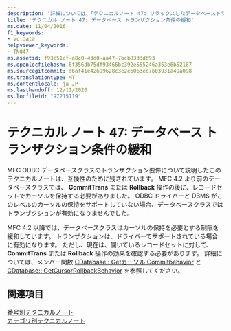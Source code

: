 ```yaml
---
description: '詳細については、「テクニカルノート 47: リラックスしたデータベーストランザクションの要件」を参照してください。'
title: 'テクニカル ノート 47: データベース トランザクション条件の緩和'
ms.date: 11/04/2016
f1_keywords:
- vc.data
helpviewer_keywords:
- TN047
ms.assetid: f93c51cf-a8c0-43d0-aa47-7bcb8333d693
ms.openlocfilehash: 6f356db75df93466bc392e555246a363e6b52187
ms.sourcegitcommit: d6af41e42699628c3e2e6063ec7b03931a49a098
ms.translationtype: MT
ms.contentlocale: ja-JP
ms.lasthandoff: 12/11/2020
ms.locfileid: "97215119"
---
```

# <a name="tn047-relaxing-database-transaction-requirements"></a>テクニカル ノート 47: データベース トランザクション条件の緩和

MFC ODBC データベースクラスのトランザクション要件について説明したこのテクニカルノートは、互換性のために残されています。 MFC 4.2 より前のデータベースクラスでは、 **CommitTrans** または **Rollback** 操作の後に、レコードセットでカーソルを保持する必要がありました。 ODBC ドライバーと DBMS がこのレベルのカーソルの保持をサポートしていない場合、データベースクラスではトランザクションが有効になりませんでした。

MFC 4.2 以降では、データベースクラスはカーソルの保持を必要とする制限を緩和しています。 トランザクションは、ドライバーでサポートされている場合に有効になります。 ただし、現在は、開いているレコードセットに対して、 **CommitTrans** または **Rollback** 操作の効果を確認する必要があります。 詳細については、メンバー関数 [CDatabase:: Getカーソル Commitbehavior](../mfc/reference/cdatabase-class.md#getcursorcommitbehavior) と [CDatabase:: GetCursorRollbackBehavior](../mfc/reference/cdatabase-class.md#getcursorrollbackbehavior) を参照してください。

## <a name="see-also"></a>関連項目

[番号別テクニカルノート](../mfc/technical-notes-by-number.md)<br/>
[カテゴリ別テクニカルノート](../mfc/technical-notes-by-category.md)
